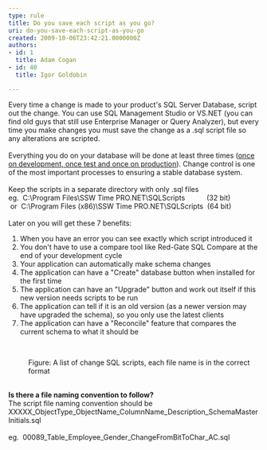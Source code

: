 ```yaml
---
type: rule
title: Do you save each script as you go?
uri: do-you-save-each-script-as-you-go
created: 2009-10-06T23:42:21.0000000Z
authors:
- id: 1
  title: Adam Cogan
- id: 40
  title: Igor Goldobin

---
```




<span class='intro'> Every time a change is made to your product's SQL Server Database, script out the change. You can use SQL Management Studio or VS.NET (you can find old guys that still use Enterprise Manager or Query Analyzer), but every time you make changes you must save the change as a .sql script file so any alterations are scripted. <br>
<br>
Everything you do on your database will be done at least three times (<a shape="rect" href="/Standards/Management/RulesToSuccessfulProjects/Pages/SeparateDevelopmentTestingAndProductionEnvironment.aspx">once on development, once test and once on production</a>). Change control is one of the most important processes to ensuring a stable database system.&#160;<br>
<br>
Keep the scripts in a separate directory with only .sql files <br>
eg.&#160;&#160;C&#58;\Program Files\SSW Time PRO.NET\SQLScripts&#160;&#160;&#160;&#160;&#160;&#160;&#160;&#160; &#160; (32 bit)<br>
&#160;or&#160;&#160;C&#58;\Program Files (x86)\SSW Time PRO.NET\SQLScripts&#160; (64 bit)<br>
<br>
Later on you will get these&#160;7 benefits&#58; 
 </span>


  <ol>
    <li>When you have an error you can see exactly which script introduced it </li>
    <li>You don't have to use a compare tool like Red-Gate SQL Compare at the end of your development cycle </li>
    <li>Your application can automatically make schema changes </li>
    <li>The application can have a &quot;Create&quot; database button when installed for the first time </li>
    <li>The application can have an &quot;Upgrade&quot; button and work out itself if this new version needs scripts to be run </li>
    <li>The application can tell if it is an old version (as a newer version may have upgraded the schema), so you only use the latest clients </li>
    <li>The application can have a &quot;Reconcile&quot; feature that compares the current schema to what it should be </li>
</ol>
<br>
<dl class="image">
    <dt><img alt="" src="/SoftwareDevelopment/RulesToBetterSQLServerSchemaDeployment/PublishingImages/ChangeScripts.jpg" /> </dt>
    <dd>Figure&#58; A list of change SQL scripts, each file name is in the correct format </dd>
</dl>
<br>
<strong>Is there a file naming convention to follow?</strong><br>
The script file naming convention should be XXXXX_ObjectType_ObjectName_ColumnName_Description_SchemaMasterInitials.sql <br>
<br>
eg.&#160; 00089_Table_Employee_Gender_ChangeFromBitToChar_AC.sql<br>



